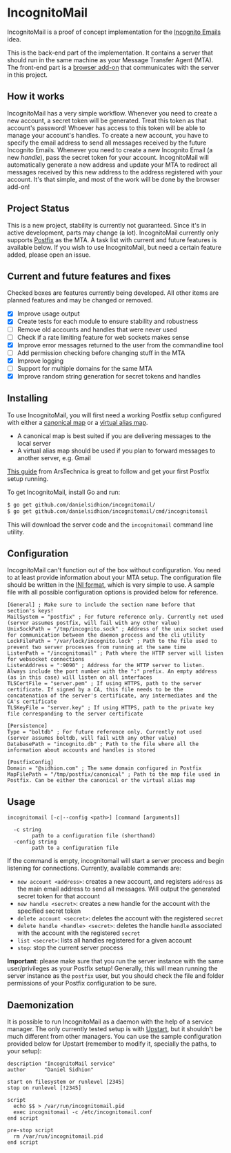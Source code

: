 IncognitoMail
====

IncognitoMail is a proof of concept implementation for the
[Incognito Emails](https://sidhion.com/blog/post/incognito-email-idea/)
idea.

This is the back-end part of the implementation.
It contains a server that should run
in the same machine as your Message Transfer Agent (MTA).
The front-end part is a
[browser add-on](https://github.com/DanielSidhion/incognitomail-addon)
that communicates with the server in this project.

## How it works

IncognitoMail has a very simple workflow.
Whenever you need to create a new account, a secret token will be generated.
Treat this token as that account's password!
Whoever has access to this token will be able to manage your account's handles.
To create a new account, you have to specify the email address
to send all messages received by the future Incognito Emails.
Whenever you need to create a new Incognito Email (a new _handle_),
pass the secret token for your account.
IncognitoMail will automatically generate a new address
and update your MTA to redirect all messages received
by this new address to the address registered with your account.
It's that simple,
and most of the work will be done by the browser add-on!

## Project Status

This is a new project, stability is currently not guaranteed.
Since it's in active development, parts may change (a lot).
IncognitoMail currently only supports
[Postfix](http://www.postfix.org/)
as the MTA.
A task list with current and future features is available below.
If you wish to use IncognitoMail, but need a certain feature added,
please open an issue.

## Current and future features and fixes

Checked boxes are features currently being developed.
All other items are planned features and may be changed or removed.

- [x] Improve usage output
- [x] Create tests for each module to ensure stability and robustness
- [ ] Remove old accounts and handles that were never used
- [ ] Check if a rate limiting feature for web sockets makes sense
- [x] Improve error messages returned to the user from the commandline tool
- [ ] Add permission checking before changing stuff in the MTA
- [x] Improve logging
- [ ] Support for multiple domains for the same MTA
- [x] Improve random string generation for secret tokens and handles

## Installing

To use IncognitoMail, you will first need
a working Postfix setup configured with either a
[canonical map](http://www.postfix.org/ADDRESS_REWRITING_README.html#canonical)
or a
[virtual alias map](http://www.postfix.org/ADDRESS_REWRITING_README.html#virtual).

- A canonical map is best suited if you are delivering messages to the local server
- A virtual alias map should be used if you plan to forward messages to another server, e.g. Gmail

[This guide](http://arstechnica.com/information-technology/2014/02/how-to-run-your-own-e-mail-server-with-your-own-domain-part-1/)
from ArsTechnica is great to follow and get your first Postfix setup running.

To get IncognitoMail, install Go and run:

```sh
$ go get github.com/danielsidhion/incognitomail/
$ go get github.com/danielsidhion/incognitomail/cmd/incognitomail
```

This will download the server code
and the `incognitomail` command line utility.

## Configuration

IncognitoMail can't function out of the box without configuration.
You need to at least provide information about your MTA setup.
The configuration file should be written in the
[INI format](https://en.wikipedia.org/wiki/INI_file),
which is very simple to use.
A sample file with all possible configuration options
is provided below for reference.

    [General] ; Make sure to include the section name before that section's keys!
    MailSystem = "postfix" ; For future reference only. Currently not used (server assumes postfix, will fail with any other value)
    UnixSockPath = "/tmp/incognito.sock" ; Address of the unix socket used for communication between the daemon process and the cli utility
    LockFilePath = "/var/lock/incognito.lock" ; Path to the file used to prevent two server processes from running at the same time
    ListenPath = "/incognitomail" ; Path where the HTTP server will listen for websocket connections
    ListenAddress = ":9090" ; Address for the HTTP server to listen. Always include the port number with the ":" prefix. An empty address (as in this case) will listen on all interfaces
    TLSCertFile = "server.pem" ; If using HTTPS, path to the server certificate. If signed by a CA, this file needs to be the concatenation of the server's certificate, any intermediates and the CA's certificate
    TLSKeyFile = "server.key" ; If using HTTPS, path to the private key file corresponding to the server certificate

    [Persistence]
    Type = "boltdb" ; For future reference only. Currently not used (server assumes boltdb, will fail with any other value)
    DatabasePath = "incognito.db" ; Path to the file where all the information about accounts and handles is stored

    [PostfixConfig]
    Domain = "@sidhion.com" ; The same domain configured in Postfix
    MapFilePath = "/tmp/postfix/canonical" ; Path to the map file used in Postfix. Can be either the canonical or the virtual alias map

## Usage

```
incognitomail [-c|--config <path>] [command [arguments]]

  -c string
    	path to a configuration file (shorthand)
  -config string
    	path to a configuration file
```

If the command is empty,
incognitomail will start a server process
and begin listening for connections.
Currently, available commands are:

- `new account <address>`: creates a new account, and registers `address` as the main email address to send all messages. Will output the generated secret token for that account
- `new handle <secret>`: creates a new handle for the account with the specified secret token
- `delete account <secret>`: deletes the account with the registered `secret`
- `delete handle <handle> <secret>`: deletes the handle `handle` associated with the account with the registered `secret`
- `list <secret>`: lists all handles registered for a given account
- `stop`: stop the current server process

**Important**: please make sure that you run the server instance
with the same user/privileges as your Postfix setup!
Generally, this will mean running the server instance
as the `postfix` user,
but you should check the file and folder permissions
of your Postfix configuration to be sure.

## Daemonization

It is possible to run IncognitoMail as a daemon with the help of a service manager.
The only currently tested setup is with
[Upstart](http://upstart.ubuntu.com/),
but it shouldn't be much different from other managers.
You can use the sample configuration provided below for Upstart
(remember to modify it, specially the paths, to your setup):

    description "IncognitoMail service"
    author      "Daniel Sidhion"

    start on filesystem or runlevel [2345]
    stop on runlevel [!2345]

    script
      echo $$ > /var/run/incognitomail.pid
      exec incognitomail -c /etc/incognitomail.conf
    end script

    pre-stop script
      rm /var/run/incognitomail.pid
    end script